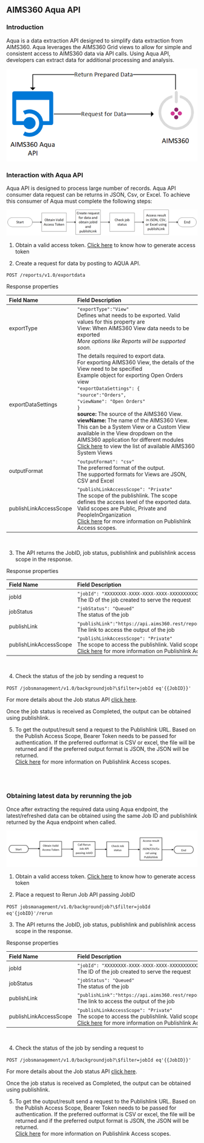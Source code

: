 AIMS360 Aqua API
----------------

### Introduction

Aqua is a data extraction API designed to simplify data extraction from AIMS360.
Aqua leverages the AIMS360 Grid views to allow for simple and consistent access
to AIMS360 data via API calls. Using Aqua API, developers can extract data for
additional processing and analysis.

![](media/20d78213d0af9ca6f565d23a3494d39d.png)


### Interaction with Aqua API

Aqua API is designed to process large number of records. Aqua API consumer data
request can be returns in JSON, Csv, or Excel. To achieve this consumer of Aqua
must complete the following steps:

![](media/f104067fe9e7d2e5db9593a201c0528c.png)

1.  Obtain a valid access token. [Click here](https://github.com/AIMS360/API/blob/master/README.md) to know how to generate access token

2.  Create a request for data by posting to AQUA API. 

```
POST /reports/v1.0/exportdata
```
Response properties

| Field Name             | Field Description                                                                                                                                                                                       |
|:------------------------|:---------------------------------------------------------------------------------------------------------------------------------------------------------------------------------------------------------|
| exportType             | `"exportType":"View"` <br>Defines what needs to be exported. Valid values for this property are <br> View: When AIMS360 View data needs to be exported    <br> *More options like Reports will be supported soon.*    |
| exportDataSettings     | The details required to export data. <br> For exporting AIMS360 View, the details of the View need to be specified <br> Example object for exporting Open Orders view <br> `"exportDataSettings": {` <br> `"source":"Orders",` <br>`"viewName": "Open Orders"` <br>`}` <br> **source:** The source of the AIMS360 View. <br> **viewName:** The name of the AIMS360 View. This can be a System View or a Custom View available in the View dropdown on the AIMS360 application for different modules       <br>[Click here](https://github.com/AIMS360/API/tree/master/AIMS360%20Views) to view the list of available AIMS360 System Views                             |
| outputFormat           | `"outputFormat": "csv"` <br>The preferred format of the output. <br>The supported formats for Views are JSON, CSV and Excel                                                                      |
| publishLinkAccessScope | `"publishLinkAccessScope": "Private"` <br>The scope of the publishlink. The scope defines the access level of the exported data. Valid scopes are Public, Private and PeopleInOrganization  <br>[Click here](https://github.com/AIMS360/API/tree/master/Publishlink%20Access%20Scopes) for more information on Publishlink Access scopes.                                                                    |

<br>

3.  The API returns the JobID, job status, publishlink and publishlink access scope in the response.

Response properties

| Field Name             	| Field Description                                                                                                                                            	|
|:------------------------	|:--------------------------------------------------------------------------------------------------------------------------------------------------------------	|
| jobId                  	| `"jobId": "XXXXXXXX-XXXX-XXXX-XXXX-XXXXXXXXXXXX"` <br>The ID of the job created to serve the request                                                               	|
| jobStatus              	| `"jobStatus": "Queued"` <br>The status of the job                                                                                                                  	|
| publishLink            	| `"publishLink":"https://api.aims360.rest/reports/v1.0/publishlink/XXXXXXXXXXXXXXXXXXXXXXXX/XXXXXXXXXXXXXXXXXXXXXXXX"` <br>The link to access the output of the job 	|
| publishLinkAccessScope 	| `"publishLinkAccessScope": "Private"` <br> The scope to access the publishlink. Valid scopes are Public, Private and PeopleInOrganization  <br>[Click here](https://github.com/AIMS360/API/tree/master/Publishlink%20Access%20Scopes) for more information on Publishlink Access scopes.                        	|

<br>

4.  Check the status of the job by sending a request to

`POST /jobsmanagement/v1.0/backgroundjob?\$filter=jobId eq'{{JobID}}'`

  For more details about the Job status API [click here](https://github.com/AIMS360/API/tree/master/Jobs).

Once the job status is received as Completed, the output can be obtained using publishlink.
<br>

5.  To get the output/result send a request to the Publishlink URL. Based on the Publish Access Scope, Bearer Token needs to be passed for authentication. If the preferred outformat is CSV or excel, the file will be returned and if the preferred output format is JSON, the JSON will be returned. <br>[Click here](https://github.com/AIMS360/API/tree/master/Publishlink%20Access%20Scopes) for more information on Publishlink Access scopes.
<br>
<br>

### Obtaining latest data by rerunning the job

Once after extracting the required data using Aqua endpoint, the latest/refreshed data can be obtained using the same Job ID and publishlink returned by the Aqua endpoint when called.


![](media/6d3026c45032dac9b91dcf5539367a2f.png)

1.  Obtain a valid access token. [Click here](https://github.com/AIMS360/API/blob/master/README.md) to know how to generate access token

2. Place a request to Rerun Job API passing JobID

`
POST jobsmanagement/v1.0/backgroundjob?\$filter=jobId eq'{jobID}'/rerun
`


3.  The API returns the JobID, job status, publishlink and publishlink access scope in the response.

Response properties

| Field Name             	| Field Description                                                                                                                                            	|
|:------------------------	|:--------------------------------------------------------------------------------------------------------------------------------------------------------------	|
| jobId                  	| `"jobId": "XXXXXXXX-XXXX-XXXX-XXXX-XXXXXXXXXXXX"` <br>The ID of the job created to serve the request                                                               	|
| jobStatus              	| `"jobStatus": "Queued"` <br>The status of the job                                                                                                                  	|
| publishLink            	| `"publishLink":"https://api.aims360.rest/reports/v1.0/publishlink/XXXXXXXXXXXXXXXXXXXXXXXX/XXXXXXXXXXXXXXXXXXXXXXXX"` <br>The link to access the output of the job 	|
| publishLinkAccessScope 	| `"publishLinkAccessScope": "Private"` <br> The scope to access the publishlink. Valid scopes are Public, Private and PeopleInOrganization  <br>[Click here](https://github.com/AIMS360/API/tree/master/Publishlink%20Access%20Scopes) for more information on Publishlink Access scopes.                        	|

<br>

4.  Check the status of the job by sending a request to

`POST /jobsmanagement/v1.0/backgroundjob?\$filter=jobId eq'{{JobID}}'`

  For more details about the Job status API [click here](https://github.com/AIMS360/API/tree/master/Jobs).

Once the job status is received as Completed, the output can be obtained using publishlink.
<br>

5.  To get the output/result send a request to the Publishlink URL. Based on the Publish Access Scope, Bearer Token needs to be passed for authentication. If the preferred outformat is CSV or excel, the file will be returned and if the preferred output format is JSON, the JSON will be returned. <br>[Click here](https://github.com/AIMS360/API/tree/master/Publishlink%20Access%20Scopes) for more information on Publishlink Access scopes.
<br> 